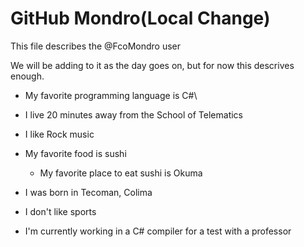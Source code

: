 # GitHub Mondro(Local Change)
This file describes the @FcoMondro user

We will be adding to it as the day goes on, but for now this descrives enough.

- My favorite programming language is C#\


- I live 20 minutes away from the School of Telematics
- I like Rock music
- My favorite food is sushi
	- My favorite place to eat sushi is Okuma
- I was born in Tecoman, Colima
- I don't like sports
- I'm currently working in a C# compiler for a test with a professor